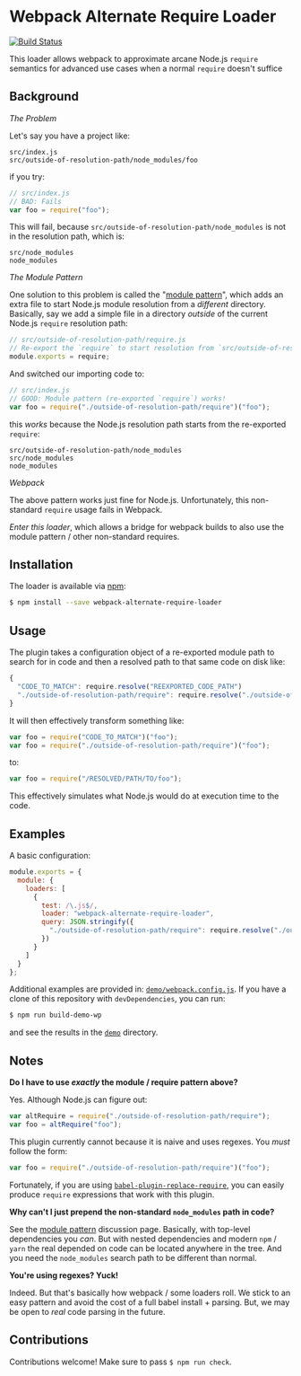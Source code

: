 Webpack Alternate Require Loader
================================

[![Build Status][trav_img]][trav_site]

This loader allows webpack to approximate arcane Node.js `require` semantics for
advanced use cases when a normal `require` doesn't suffice

## Background

*The Problem*

Let's say you have a project like:

```
src/index.js
src/outside-of-resolution-path/node_modules/foo
```

if you
try:

```js
// src/index.js
// BAD: Fails
var foo = require("foo");
```

This will fail, because `src/outside-of-resolution-path/node_modules` is not in
the resolution path, which is:

```
src/node_modules
node_modules
```

*The Module Pattern*

One solution to this problem is called the "[module pattern][]", which adds
an extra file to start Node.js module resolution from a _different_ directory.
Basically, say we add a simple file in a directory _outside_ of the current
Node.js `require` resolution path:

```js
// src/outside-of-resolution-path/require.js
// Re-export the `require` to start resolution from `src/outside-of-resolution-path/node_modules`
module.exports = require;
```

And switched our importing code to:

```js
// src/index.js
// GOOD: Module pattern (re-exported `require`) works!
var foo = require("./outside-of-resolution-path/require")("foo");
```

this _works_ because the Node.js resolution path starts from the re-exported
`require`:

```
src/outside-of-resolution-path/node_modules
src/node_modules
node_modules
```

*Webpack*

The above pattern works just fine for Node.js. Unfortunately, this non-standard
`require` usage fails in Webpack.

_Enter this loader_, which allows a bridge for webpack builds to also use the
module pattern / other non-standard requires.

## Installation

The loader is available via [npm](https://www.npmjs.com/package/webpack-alternate-require-loader):

```sh
$ npm install --save webpack-alternate-require-loader
```

## Usage

The plugin takes a configuration object of a re-exported module path to search
for in code and then a resolved path to that same code on disk like:

```js
{
  "CODE_TO_MATCH": require.resolve("REEXPORTED_CODE_PATH")
  "./outside-of-resolution-path/require": require.resolve("./outside-of-resolution-path/require")
}
```

It will then effectively transform something like:

```js
var foo = require("CODE_TO_MATCH")("foo");
var foo = require("./outside-of-resolution-path/require")("foo");
```

to:

```js
var foo = require("/RESOLVED/PATH/TO/foo");
```

This effectively simulates what Node.js would do at execution time to the code.

## Examples

A basic configuration:

```js
module.exports = {
  module: {
    loaders: [
      {
        test: /\.js$/,
        loader: "webpack-alternate-require-loader",
        query: JSON.stringify({
          "./outside-of-resolution-path/require": require.resolve("./outside-of-resolution-path/require")
        })
      }
    ]
  }
};
```

Additional examples are provided in:
[`demo/webpack.config.js`](demo/webpack.config.js). If you have a clone of this
repository with `devDependencies`, you can run:

```sh
$ npm run build-demo-wp
```

and see the results in the [`demo`](demo) directory.

## Notes

**Do I have to use _exactly_ the module / require pattern above?**

Yes. Although Node.js can figure out:

```js
var altRequire = require("./outside-of-resolution-path/require");
var foo = altRequire("foo");
```

This plugin currently cannot because it is naive and uses regexes. You _must_
follow the form:

```js
var foo = require("./outside-of-resolution-path/require")("foo");
```

Fortunately, if you are using
[`babel-plugin-replace-require`](https://github.com/FormidableLabs/babel-plugin-replace-require),
you can easily produce `require` expressions that work with this plugin.

**Why can't I just prepend the non-standard `node_modules` path in code?**

See the [module pattern][] discussion page. Basically, with top-level
dependencies you _can_. But with nested dependencies and modern `npm` / `yarn`
the real depended on code can be located anywhere in the tree. And you need
the `node_modules` search path to be different than normal.

**You're using regexes? Yuck!**

Indeed. But that's basically how webpack / some loaders roll. We stick to an
easy pattern and avoid the cost of a full babel install + parsing. But, we may
be open to _real_ code parsing in the future.

## Contributions

Contributions welcome! Make sure to pass `$ npm run check`.

[trav]: https://travis-ci.org/
[trav_img]: https://api.travis-ci.org/FormidableLabs/webpack-alternate-require-loader.svg
[trav_site]: https://travis-ci.org/FormidableLabs/webpack-alternate-require-loader
[module pattern]: https://github.com/FormidableLabs/builder#node-require-resolution-and-module-pattern
